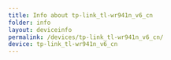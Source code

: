 ```yaml
---
title: Info about tp-link_tl-wr941n_v6_cn
folder: info
layout: deviceinfo
permalink: /devices/tp-link_tl-wr941n_v6_cn/
device: tp-link_tl-wr941n_v6_cn
---
```

